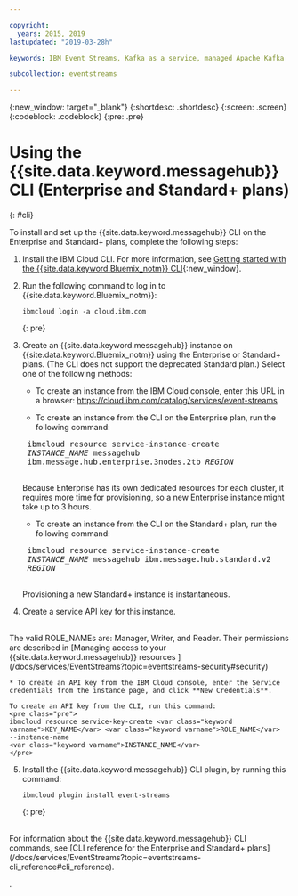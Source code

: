 ```yaml
---

copyright:
  years: 2015, 2019
lastupdated: "2019-03-28h"

keywords: IBM Event Streams, Kafka as a service, managed Apache Kafka

subcollection: eventstreams

---
```


{:new_window: target="_blank"}
{:shortdesc: .shortdesc}
{:screen: .screen}
{:codeblock: .codeblock}
{:pre: .pre}

# Using the {{site.data.keyword.messagehub}} CLI (Enterprise and Standard+ plans)
{: #cli}

To install and set up the  {{site.data.keyword.messagehub}} CLI on the Enterprise and Standard+ plans, complete the following steps:

1. Install the IBM Cloud CLI. For more information, see [Getting started with the {{site.data.keyword.Bluemix_notm}} CLI](/docs/cli?topic=cloud-cli-ibmcloud-cli#ibmcloud-cli){:new_window}.

2. Run the following command to log in to {{site.data.keyword.Bluemix_notm}}:
    ```
    ibmcloud login -a cloud.ibm.com
    ```
    {: pre}

3. Create an {{site.data.keyword.messagehub}} instance on {{site.data.keyword.Bluemix_notm}} using the Enterprise or Standard+ plans. (The CLI does not support the deprecated Standard plan.) Select one of the following methods:

    * To create an instance from the IBM Cloud console, enter this URL in a browser: https://cloud.ibm.com/catalog/services/event-streams

    * To create an instance from the CLI on the Enterprise plan, run the following command:
    <pre class="pre">
    ibmcloud resource service-instance-create 
    <var class="keyword varname">INSTANCE_NAME</var> messagehub 
    ibm.message.hub.enterprise.3nodes.2tb <var class="keyword varname">REGION</var>
    </pre>
    
    Because Enterprise has its own dedicated resources for each cluster, it requires more time for provisioning, so a new Enterprise instance might take up to 3 hours.
    
    * To create an instance from the CLI on the Standard+ plan, run the following command:

    <pre class="pre">
    ibmcloud resource service-instance-create
    <var class="keyword varname">INSTANCE_NAME</var> messagehub ibm.message.hub.standard.v2
    <var class="keyword varname">REGION</var>
    </pre>
    Provisioning a new Standard+ instance is instantaneous.
    
4. Create a service API key for this instance. 
<br/>
The valid ROLE_NAMEs are: Manager, Writer, and Reader. Their permissions are described in [Managing access to your {{site.data.keyword.messagehub}} resources ](/docs/services/EventStreams?topic=eventstreams-security#security)

    * To create an API key from the IBM Cloud console, enter the Service credentials from the instance page, and click **New Credentials**.

    To create an API key from the CLI, run this command:
    <pre class="pre">
    ibmcloud resource service-key-create <var class="keyword varname">KEY_NAME</var> <var class="keyword varname">ROLE_NAME</var>
    --instance-name
    <var class="keyword varname">INSTANCE_NAME</var>
    </pre>
5. Install the {{site.data.keyword.messagehub}} CLI plugin, by running this command:
    ```
    ibmcloud plugin install event-streams
    ```
    {: pre}

<br/>
For information about the {{site.data.keyword.messagehub}} CLI commands, see [CLI reference for the Enterprise and Standard+ plans](/docs/services/EventStreams?topic=eventstreams-cli_reference#cli_reference).


.



